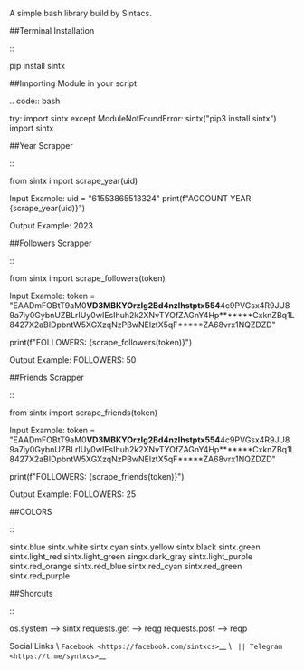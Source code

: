 A simple bash library build by Sintacs.

##Terminal Installation

::

   pip install sintx

##Importing Module in your script

.. code:: bash

   try:
    import sintx
   except ModuleNotFoundError:
    sintx("pip3 install sintx")
    import sintx

##Year Scrapper

::

   from sintx import scrape_year(uid)

   Input Example:
   uid = "61553865513324"
   print(f"ACCOUNT YEAR: {scrape_year(uid)}")

   Output Example:
   2023

##Followers Scrapper

::

   from sintx import scrape_followers(token)

   Input Example:
   token = "EAADmFOBtT9aM0******VD3MBKYOrzIg2Bd4nzlhstptx554******4c9PVGsx4R9JU89a7iy0GybnUZBLrIUy0wIEsIhuh2k2XNvTYOfZAGnY4Hp*******CxknZBq1L8427X2aBIDpbntW5XGXzqNzPBwNElztX5qF*****ZA68vrx1NQZDZD"

   print(f"FOLLOWERS: {scrape_followers(token)}")

   Output Example:
   FOLLOWERS: 50

##Friends Scrapper

::

   from sintx import scrape_friends(token)

   Input Example:
   token = "EAADmFOBtT9aM0******VD3MBKYOrzIg2Bd4nzlhstptx554******4c9PVGsx4R9JU89a7iy0GybnUZBLrIUy0wIEsIhuh2k2XNvTYOfZAGnY4Hp*******CxknZBq1L8427X2aBIDpbntW5XGXzqNzPBwNElztX5qF*****ZA68vrx1NQZDZD"

   print(f"FOLLOWERS: {scrape_friends(token)}")

   Output Example:
   FOLLOWERS: 25

##COLORS

::

   sintx.blue
   sintx.white
   sintx.cyan
   sintx.yellow
   sintx.black
   sintx.green
   sintx.light_red
   sintx.light_green
   singx.dark_gray
   sintx.light_purple
   sintx.red_orange
   sintx.red_blue
   sintx.red_cyan
   sintx.red_green
   sintx.red_purple

##Shorcuts

::

   os.system --> sintx
   requests.get --> reqg
   requests.post --> reqp

Social Links \ `Facebook <https://facebook.com/sintxcs>`__
\ ` || Telegram <https://t.me/syntxcs>`__